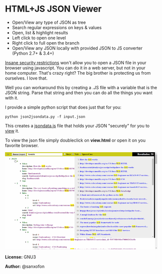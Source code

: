 # HTML+JS JSON Viewer

- Open/View any type of JSON as tree
- Search regular expressions on keys & values
- Open, list & highlight results
- Left click to open one level
- Right click to full open the branch
- Open/View any JSON locally with provided JSON to JS converter (Python 2.7+ & 3.4+)

[Insane security restrictions](http://kb.mozillazine.org/Security.fileuri.strict_origin_policy) won't allow you to open a JSON file in your browser using javascript. You can do it in a web server, but not in your home computer. That's crazy right? The big brother is protecting us from ourselves. I love that.

Well you can workaround this by creating a .JS file with a variable that is the JSON string. Parse that string and then you can do all the things you want with it.

I provide a simple python script that does just that for you:

    python json2jsondata.py -f input.json

This creates a [jsondata.js](jsondata.js) file that holds your JSON "securely" for you to [view](view.html) it.

To view the json file simply doubleclick on **view.html** or open it on you favorite browser.

![Screenshot](screenshot.png)

**License:** GNU3

**Author:** @sanxofon
